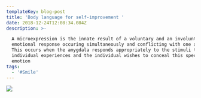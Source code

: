 ```yaml
---
templateKey: blog-post
title: 'Body language for self-improvement '
date: 2018-12-24T12:08:34.084Z
description: >-

  A microexpression is the innate result of a voluntary and an involuntary
  emotional response occuring simultaneously and conflicting with one another.
  This occurs when the amygdala responds appropriately to the stimuli that the
  individual experiences and the individual wishes to conceal this specific
  emotion
tags:
  - '#Smile'
---
```

![](/img/10_proven_tactics_for_reading-28878e98b035ae9b83f23217f05528a9.gif)
